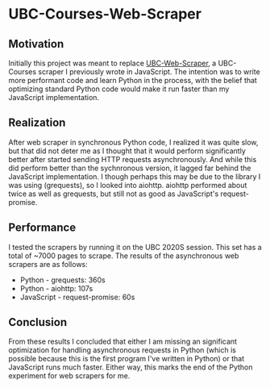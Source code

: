 # UBC-Courses-Web-Scraper
## Motivation
Initially this project was meant to replace [UBC-Web-Scraper](https://github.com/qstevens/UBC-Web-Scraper), a UBC-Courses scraper I previously wrote in JavaScript. The intention was to write more performant code and learn Python in the process, with the belief that optimizing standard Python code would make it run faster than my JavaScript implementation.

## Realization
After web scraper in synchronous Python code, I realized it was quite slow, but that did not deter me as I thought that it would perform significantly better after started sending HTTP requests asynchronously. And while this did perform better than the sychnronous version, it lagged far behind the JavaScript implementation. I though perhaps this may be due to the library I was using (grequests), so I looked into aiohttp. aiohttp performed about twice as well as grequests, but still not as good as JavaScript's request-promise.

## Performance
I tested the scrapers by running it on the UBC 2020S session. This set has a total of ~7000 pages to scrape. 
The results of the asynchronous web scrapers are as follows:
- Python - grequests: 360s
- Python - aiohttp: 107s
- JavaScript - request-promise: 60s

## Conclusion
From these results I concluded that either I am missing an significant optimization for handling asynchronous requests in Python (which is possible because this is the first program I've written in Python) or that JavaScript runs much faster. Either way, this marks the end of the Python experiment for web scrapers for me.
